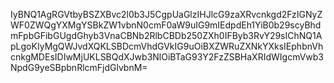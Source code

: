IyBNQ1AgRGVtbyBSZXBvc2l0b3J5CgpUaGlzIHJlcG9zaXRvcnkgd2FzIGNyZWF0ZWQgYXMgYSBkZW1vbnN0cmF0aW9uIG9mIEdpdEh1YiB0b29scyBhdmFpbGFibGUgdGhyb3VnaCBNb2RlbCBDb250ZXh0IFByb3RvY29sIChNQ1ApLgoKIyMgQWJvdXQKLSBDcmVhdGVkIG9uOiBXZWRuZXNkYXksIEphbnVhcnkgMDEsIDIwMjUKLSBQdXJwb3NlOiBTaG93Y2FzZSBHaXRIdWIgcmVwb3NpdG9yeSBpbnRlcmFjdGlvbnM=